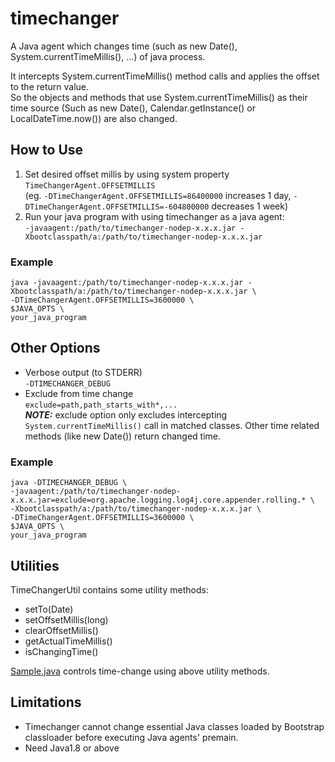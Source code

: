# timechanger
A Java agent which changes time (such as new Date(), System.currentTimeMillis(), ...) of java process. 

It intercepts System.currentTimeMillis() method calls and applies the offset to the return value.  
So the objects and methods that use System.currentTimeMillis() as their time source (Such as new Date(), Calendar.getInstance() or LocalDateTime.now()) are also changed.

## How to Use
1. Set desired offset millis by using system property `TimeChangerAgent.OFFSETMILLIS`  
(eg. `-DTimeChangerAgent.OFFSETMILLIS=86400000` increases 1 day, `-DTimeChangerAgent.OFFSETMILLIS=-604800000` decreases 1 week)
1. Run your java program with using timechanger as a java agent:  
`-javaagent:/path/to/timechanger-nodep-x.x.x.jar -Xbootclasspath/a:/path/to/timechanger-nodep-x.x.x.jar`

### Example
```
java -javaagent:/path/to/timechanger-nodep-x.x.x.jar -Xbootclasspath/a:/path/to/timechanger-nodep-x.x.x.jar \
-DTimeChangerAgent.OFFSETMILLIS=3600000 \
$JAVA_OPTS \
your_java_program
```

## Other Options
- Verbose output (to STDERR)  
`-DTIMECHANGER_DEBUG`
- Exclude from time change  
`exclude=path,path_starts_with*,...`  
***NOTE:*** exclude option only excludes intercepting `System.currentTimeMillis()` call in matched classes. Other time related methods (like new Date()) return changed time.

### Example
```
java -DTIMECHANGER_DEBUG \
-javaagent:/path/to/timechanger-nodep-x.x.x.jar=exclude=org.apache.logging.log4j.core.appender.rolling.* \
-Xbootclasspath/a:/path/to/timechanger-nodep-x.x.x.jar \
-DTimeChangerAgent.OFFSETMILLIS=3600000 \
$JAVA_OPTS \
your_java_program
```

## Utilities
TimeChangerUtil contains some utility methods:
- setTo(Date)
- setOffsetMillis(long)
- clearOffsetMillis()
- getActualTimeMillis()
- isChangingTime()

[Sample.java](src/main/java/ga/d400x/timechanger/sample/Sample.java) controls time-change using above utility methods.

## Limitations
- Timechanger cannot change essential Java classes loaded by Bootstrap classloader before executing Java agents' premain.
- Need Java1.8 or above

